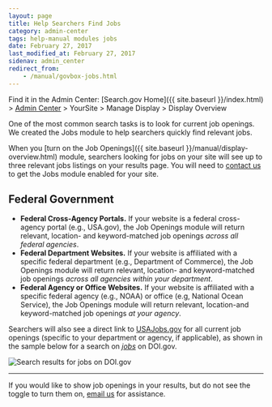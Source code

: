 ```yaml
---
layout: page
title: Help Searchers Find Jobs
category: admin-center
tags: help-manual modules jobs
date: February 27, 2017
last_modified_at: February 27, 2017
sidenav: admin_center
redirect_from:
    - /manual/govbox-jobs.html
---
```


Find it in the Admin Center: [Search.gov Home]({{ site.baseurl }}/index.html) > [Admin Center](https://search.usa.gov/sites/) > YourSite > Manage Display > Display Overview

One of the most common search tasks is to look for current job openings. We created the Jobs module to help searchers quickly find relevant jobs. 

When you [turn on the Job Openings]({{ site.baseurl }}/manual/display-overview.html) module, searchers looking for jobs on your site will see up to three relevant jobs listings on your results page. You will need to [contact us](mailto:search@support.digitalgov.gov) to get the Jobs module enabled for your site.

## Federal Government

* **Federal Cross-Agency Portals.** If your website is a federal cross-agency portal (e.g., USA.gov), the Job Openings module will return relevant, location- and keyword-matched job openings *across all federal agencies*. 
* **Federal Department Websites.** If your website is affiliated with a specific federal department (e.g., Department of Commerce), the Job Openings module will return relevant, location- and keyword-matched job openings *across all agencies within your department*. 
* **Federal Agency or Office Websites.** If your website is affiliated with a specific federal agency (e.g., NOAA) or office (e.g, National Ocean Service), the Job Openings module will return relevant, location-and keyword-matched job openings *at your agency*. 

Searchers will also see a direct link to [USAJobs.gov](https://www.usajobs.gov) for all current job openings (specific to your department or agency, if applicable), as shown in the sample below for a search on [*jobs*](https://search.doi.gov/search?utf8=%E2%9C%93&affiliate=doi.gov&query=jobs") on DOI.gov. 

![Search results for jobs on DOI.gov](https://d3qcdigd1fhos0.cloudfront.net/blog/img/govbox-jobs.png "Search results for jobs on DOI.gov")

---

If you would like to show job openings in your results, but do not see the toggle to turn them on, [email us](mailto:search@support.digitalgov.gov) for assistance.
